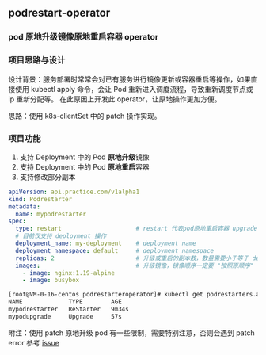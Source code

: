 ## podrestart-operator 
### pod 原地升级镜像原地重启容器 operator

### 项目思路与设计
设计背景：服务部署时常常会对已有服务进行镜像更新或容器重启等操作，如果直接使用 kubectl apply 命令，会让 Pod 重新进入调度流程，导致重新调度节点或 ip 重新分配等。
在此原因上开发此 operator，让原地操作更加方便。

思路：使用 k8s-clientSet 中的 patch 操作实现。


### 项目功能
1. 支持 Deployment 中的 Pod **原地升级**镜像
2. 支持 Deployment 中的 Pod **原地重启**容器
3. 支持修改部分副本

```yaml
apiVersion: api.practice.com/v1alpha1
kind: Podrestarter
metadata:
  name: mypodrestarter
spec:
  type: restart                     # restart 代表pod原地重启容器 upgrade 代表原地升级镜像
  # 目前仅支持 deployment 操作
  deployment_name: my-deployment    # deployment name
  deployment_namespace: default     # deployment namespace
  replicas: 2                       # 升级或重启的副本数，数量需要小于等于 deployment 副本数
  images:                           # 升级镜像，镜像顺序一定要 "按照原顺序"
    - image: nginx:1.19-alpine
    - image: busybox
```

```bash
[root@VM-0-16-centos podrestarteroperator]# kubectl get podrestarters.api.practice.com
NAME             TYPE        AGE
mypodrestarter   ReStarter   9m34s
mypodupgrade     Upgrade     57s
```

附注：使用 patch 原地升级 pod 有一些限制，需要特别注意，否则会遇到 patch error
参考 [issue](https://github.com/Operator-Learning-Playground/podReStarter-operator/issues/1)
